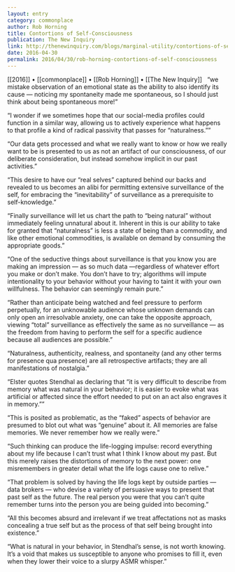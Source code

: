 ```yaml
---
layout: entry
category: commonplace
author: Rob Horning
title: Contortions of Self-Consciousness
publication: The New Inquiry
link: http://thenewinquiry.com/blogs/marginal-utility/contortions-of-self-consciousness/
date: 2016-04-30
permalink: 2016/04/30/rob-horning-contortions-of-self-consciousness
---
```


[[2016]] • [[commonplace]] • [[Rob Horning]] • [[The New Inquiry]]
 
“we mistake observation of an emotional state as the ability to also identify its cause — noticing my spontaneity made me spontaneous, so I should just think about being spontaneous more!”

“I wonder if we sometimes hope that our social-media profiles could function in a similar way, allowing us to actively experience what happens to that profile a kind of radical passivity that passes for “naturalness.””

“Our data gets processed and what we really want to know or how we really want to be is presented to us as not an artifact of our consciousness, of our deliberate consideration, but instead somehow implicit in our past activities.”

“This desire to have our “real selves” captured behind our backs and revealed to us becomes an alibi for permitting extensive surveillance of the self, for embracing the “inevitability” of surveillance as a prerequisite to self-knowledge.”

“Finally surveillance will let us chart the path to “being natural” without immediately feeling unnatural about it. Inherent in this is our ability to take for granted that “naturalness” is less a state of being than a commodity, and like other emotional commodities, is available on demand by consuming the appropriate goods.”

“One of the seductive things about surveillance is that you know you are making an impression — as so much data —regardless of whatever effort you make or don’t make. You don’t have to try; algorithms will impute intentionality to your behavior without your having to taint it with your own willfulness. The behavior can seemingly remain pure.”

“Rather than anticipate being watched and feel pressure to perform perpetually, for an unknowable audience whose unknown demands can only open an irresolvable anxiety, one can take the opposite approach, viewing “total” surveillance as effectively the same as no surveillance — as the freedom from having to perform the self for a specific audience because all audiences are possible.”

“Naturalness, authenticity, realness, and spontaneity (and any other terms for presence qua presence) are all retrospective artifacts; they are all manifestations of nostalgia.”

“Elster quotes Stendhal as declaring that “it is very difficult to describe from memory what was natural in your behavior; it is easier to evoke what was artificial or affected since the effort needed to put on an act also engraves it in memory.””

“This is posited as problematic, as the “faked” aspects of behavior are presumed to blot out what was “genuine” about it. All memories are false memories. We never remember how we really were.”

“Such thinking can produce the life-logging impulse: record everything about my life because I can’t trust what I think I know about my past. But this merely raises the distortions of memory to the next power: one misremembers in greater detail what the life logs cause one to relive.”

“That problem is solved by having the life logs kept by outside parties — data brokers — who devise a variety of persuasive ways to present that past self as the future. The real person you were that you can’t quite remember turns into the person you are being guided into becoming.”

“All this becomes absurd and irrelevant if we treat affectations not as masks concealing a true self but as the process of that self being brought into existence.”

“What is natural in your behavior, in Stendhal’s sense, is not worth knowing. It’s a void that makes us susceptible to anyone who promises to fill it, even when they lower their voice to a slurpy ASMR whisper.”
